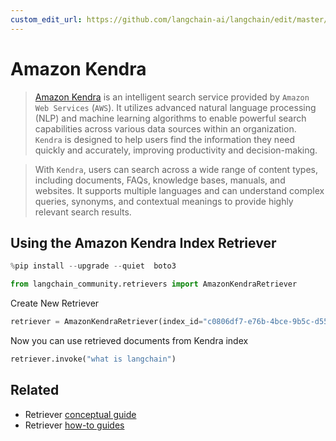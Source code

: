 ```yaml
---
custom_edit_url: https://github.com/langchain-ai/langchain/edit/master/docs/docs/integrations/retrievers/amazon_kendra_retriever.ipynb
---
```

# Amazon Kendra

> [Amazon Kendra](https://docs.aws.amazon.com/kendra/latest/dg/what-is-kendra.html) is an intelligent search service provided by `Amazon Web Services` (`AWS`). It utilizes advanced natural language processing (NLP) and machine learning algorithms to enable powerful search capabilities across various data sources within an organization. `Kendra` is designed to help users find the information they need quickly and accurately, improving productivity and decision-making.

> With `Kendra`, users can search across a wide range of content types, including documents, FAQs, knowledge bases, manuals, and websites. It supports multiple languages and can understand complex queries, synonyms, and contextual meanings to provide highly relevant search results.

## Using the Amazon Kendra Index Retriever


```python
%pip install --upgrade --quiet  boto3
```


```python
from langchain_community.retrievers import AmazonKendraRetriever
```

Create New Retriever


```python
retriever = AmazonKendraRetriever(index_id="c0806df7-e76b-4bce-9b5c-d5582f6b1a03")
```

Now you can use retrieved documents from Kendra index


```python
retriever.invoke("what is langchain")
```


## Related

- Retriever [conceptual guide](/docs/concepts/#retrievers)
- Retriever [how-to guides](/docs/how_to/#retrievers)
